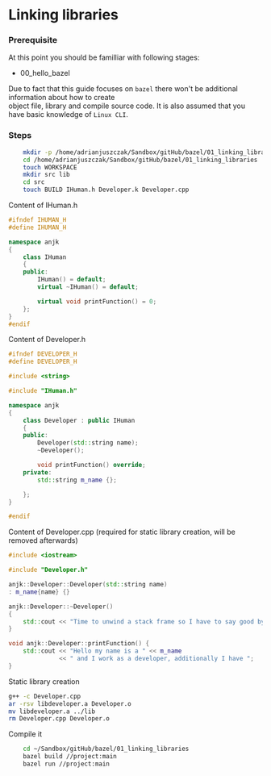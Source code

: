 # Linking libraries 

### Prerequisite
At this point you should be familliar with following stages:
- 00_hello_bazel 

Due to fact that this guide focuses on `bazel` there won't be additional information about how to create  
object file, library and compile source code. It is also assumed that you have basic knowledge of `Linux CLI`.  


### Steps 

```bash 
    mkdir -p /home/adrianjuszczak/Sandbox/gitHub/bazel/01_linking_libraries
    cd /home/adrianjuszczak/Sandbox/gitHub/bazel/01_linking_libraries
    touch WORKSPACE
    mkdir src lib
    cd src 
    touch BUILD IHuman.h Developer.k Developer.cpp
```

Content of IHuman.h  
```c++
#ifndef IHUMAN_H
#define IHUMAN_H

namespace anjk
{
    class IHuman
    {
    public:
        IHuman() = default;
        virtual ~IHuman() = default;

        virtual void printFunction() = 0;
    };
}
#endif
```

Content of Developer.h
```c++
#ifndef DEVELOPER_H
#define DEVELOPER_H

#include <string>

#include "IHuman.h"

namespace anjk
{
    class Developer : public IHuman
    {
    public:
        Developer(std::string name);
        ~Developer();

        void printFunction() override;
    private:
        std::string m_name {};

    };
}

#endif
```

Content of Developer.cpp (required for static library creation, will be removed afterwards)
```c++
#include <iostream>

#include "Developer.h"

anjk::Developer::Developer(std::string name)
: m_name{name} {}

anjk::Developer::~Developer() 
{
    std::cout << "Time to unwind a stack frame so I have to say good bye \n";
}

void anjk::Developer::printFunction() {
    std::cout << "Hello my name is a " << m_name 
              << " and I work as a developer, additionally I have ";
}
```

Static library creation

```bash
g++ -c Developer.cpp
ar -rsv libdeveloper.a Developer.o
mv libdeveloper.a ../lib
rm Developer.cpp Developer.o
```

Compile it 
```bash 
    cd ~/Sandbox/gitHub/bazel/01_linking_libraries
    bazel build //project:main
    bazel run //project:main
```
